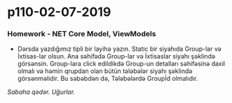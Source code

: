 # p110-02-07-2019

### Homework - NET Core Model, ViewModels
- Dərsdə yazdığımız tipli bir layihə yazın. Static bir siyahıda Group-lar və İxtisas-lar olsun. Ana səhifədə Group-lar və İxtisaslar siyahı şəklində görsənsin. Group-lara click edildikdə Group-un detalları səhifəsinə daxil olmalı və həmin qrupdan olan bütün tələbələr siyahı şəklində görsənməlidir. Bu səbəbdən də, Tələbələrdə Groupİd olmalıdır.

*Sabaha qədər. Uğurlar.*
